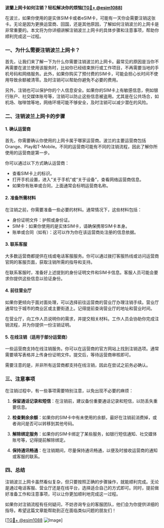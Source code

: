 **波蘭上网卡如何注销？轻松解决你的烦恼[[TG💪+ @esim1088](https://t.me/s/esim1088)]**

在波兰，如果你使用的是实体SIM卡或者eSIM卡，可能有一天你会需要注销这张卡。无论是因为更换运营商、回国，还是其他原因，了解如何注销波兰的上网卡是非常重要的。本文将为你详细讲解注销波兰上网卡的具体步骤和注意事项，帮助你顺利完成这一过程。

### 一、为什么需要注销波兰上网卡？

首先，让我们来了解一下为什么你需要注销波兰的上网卡。最常见的原因是当你不再需要在波兰使用该服务时，比如你已经结束旅行或工作项目，不再需要当地的手机号码和网络服务。此外，如果你购买了预付费的SIM卡，可能会担心长时间不使用导致余额被清零。及时注销可以帮助你避免不必要的费用。

另外，注销也可以保护你的个人信息安全。如果你的SIM卡上有敏感信息，例如银行账户、社交媒体账号等，注销可以防止这些信息被盗用。尤其是在公共场合，如机场、咖啡馆等地，网络环境可能不够安全，及时注销可以减少潜在的风险。

### 二、注销波兰上网卡的步骤

#### 1. 确认运营商

首先，你需要确认你使用的上网卡属于哪家运营商。波兰的主要运营商包括Orange、Play和T-Mobile。不同的运营商可能有不同的注销流程，因此了解你所使用的运营商是第一步。

你可以通过以下方式确认运营商：
- 查看SIM卡上的标识。
- 打开手机设置，进入“关于手机”或“关于设备”，查看网络运营商信息。
- 如果你有账单或合同，上面通常会标明运营商名称。

#### 2. 准备所需材料

在注销之前，你需要准备一些必要的材料。通常情况下，这些材料包括：
- 身份证明文件：护照或身份证。
- SIM卡：如果你使用的是实体SIM卡，请确保携带SIM卡本身。
- 账单或合同（如有）：这可以作为你在该运营商处注册的信息依据。

#### 3. 联系客服

大多数运营商都提供在线或电话客服服务。你可以通过拨打客服热线或访问运营商官网的客服页面，获取注销所需的指导和支持。

在联系客服时，准备好上述提到的身份证明文件和SIM卡信息。客服人员可能会要求你提供这些信息以验证身份。

#### 4. 前往营业厅

如果你更倾向于面对面处理，可以选择前往运营商的营业厅办理注销手续。营业厅通常位于城市的商业区或主要街道上。记得提前查询营业厅的地址和营业时间。

在营业厅，向工作人员说明你的需求，并提交相关材料。工作人员会协助你完成注销流程，并为你提供一份注销证明。

#### 5. 在线注销（适用于部分运营商）

一些运营商支持在线注销服务。你可以在运营商的官方网站上找到注销选项。通常需要填写表格并上传身份证明文件。提交后，等待运营商审核即可。

需要注意的是，并非所有运营商都支持在线注销，因此在尝试之前务必确认。

### 三、注意事项

在注销过程中，有一些事项需要特别注意，以免出现不必要的麻烦：

1. **保留通话记录和短信**：在注销前，建议备份重要通话记录和短信，以防丢失重要信息。

2. **检查剩余余额**：如果你的SIM卡中有未使用的余额，最好在注销前消费掉，或者询问是否可以转移到其他号码。

3. **解除绑定服务**：如果你的SIM卡绑定了某些服务，如银行短信通知、社交媒体账号等，记得提前解除绑定。

4. **保持通讯畅通**：在注销期间，尽量保持通讯畅通，以便及时接收运营商的通知或客服的联系。

### 四、总结

注销波兰上网卡虽然看似复杂，但只要按照正确的步骤操作，就能顺利完成。无论是通过电话客服、营业厅还是在线平台，选择适合自己的方式即可。同时，提前做好准备工作和注意事项，可以让你更加顺利地完成这一过程。

如果你对注销流程有任何疑问，不妨咨询专业的客服团队，他们会为你提供详细的指导。希望这篇文章能帮助到正在面临类似问题的朋友们！

[[TG💪+ @esim1088](https://t.me/s/esim1088) ![Image](https://i.postimg.cc/4NQfJmqS/Snipaste-2025-05-13-00-14-12.png)]